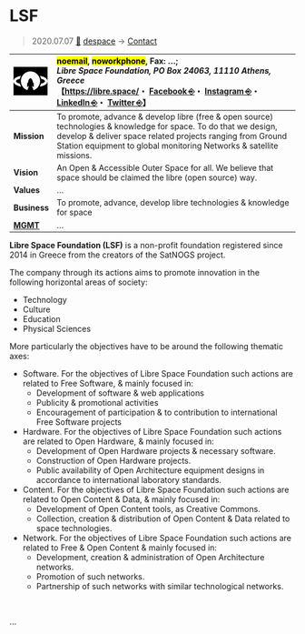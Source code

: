 # LSF
> 2020.07.07 [🚀](../../index/index.md) [despace](../index.md) → [Contact](../contact.md)

|[![](../f/contact/l/lsf_logo1_thumb.webp)](../f/contact/l/lsf_logo1.webp)|<mark>noemail</mark>, <mark>noworkphone</mark>, Fax: …;<br> *Libre Space Foundation, PO Box 24063, 11110 Athens, Greece*<br> 【<https://libre.space/>・ [Facebook ⎆](https://www.facebook.com/librespacefoundation)・ [Instagram ⎆](http://instagram.com/libre.space)・ [LinkedIn ⎆](https://www.linkedin.com/company/libre-space-foundation/)・ [Twitter ⎆](https://twitter.com/LibreSpace_Fnd)】|
|:--|:--|
|**Mission**|To promote, advance & develop libre (free & open source) technologies & knowledge for space. To do that we design, develop & deliver space related projects ranging from Ground Station equipment to global monitoring Networks & satellite missions.|
|**Vision**|An Open & Accessible Outer Space for all. We believe that space should be claimed the libre (open source) way.|
|**Values**|…|
|**Business**|	To promote, advance, develop libre technologies & knowledge for space|
|**[MGMT](../mgmt.md)**|…|

**Libre Space Foundation (LSF)** is a non-profit foundation registered since 2014 in Greece from the creators of the SatNOGS project.

The company through its actions aims to promote innovation in the following horizontal areas of society:

   - Technology
   - Culture
   - Education
   - Physical Sciences

More particularly the objectives have to be around the following thematic axes:

   - Software. For the objectives of Libre Space Foundation such actions are related to Free Software, & mainly focused in:
      - Development of software & web applications
      - Publicity & promotional activities
      - Encouragement of participation & to contribution to international Free Software projects
   - Hardware. For the objectives of Libre Space Foundation such actions are related to Open Hardware, & mainly focused in:
      - Development of Open Hardware projects & necessary software.
      - Construction of Open Hardware projects.
      - Public availability of Open Architecture equipment designs in accordance to international laboratory standards.
   - Content. For the objectives of Libre Space Foundation such actions are related to Open Content & Data, & mainly focused in:
      - Development of Open Content tools, as Creative Commons.
      - Collection, creation & distribution of Open Content & Data related to space technologies.
   - Network. For the objectives of Libre Space Foundation such actions are related to Free & Open Content & mainly focused in:
      - Development, creation & administration of Open Architecture networks.
      - Promotion of such networks.
      - Partnership of such networks with similar technological networks.

<p style="page-break-after:always"> </p>

…
